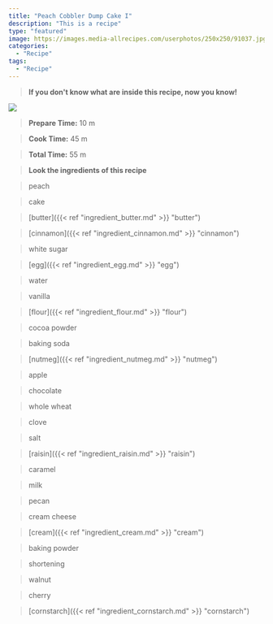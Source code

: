 ```yaml
---
title: "Peach Cobbler Dump Cake I"
description: "This is a recipe"
type: "featured"
image: https://images.media-allrecipes.com/userphotos/250x250/91037.jpg
categories: 
  - "Recipe"
tags: 
  - "Recipe"
---
```



>**If you don't know what are inside this recipe, now you know!**

![](../images/Recipes-Banner.jpg)
> **Prepare Time:** 10 m


> **Cook Time:** 45 m


> **Total Time:** 55 m

> **Look the ingredients of this recipe**

> peach

> cake

> [butter]({{< ref "ingredient_butter.md" >}} "butter")

> [cinnamon]({{< ref "ingredient_cinnamon.md" >}} "cinnamon")

> white sugar

> [egg]({{< ref "ingredient_egg.md" >}} "egg")

> water

> vanilla

> [flour]({{< ref "ingredient_flour.md" >}} "flour")

> cocoa powder

> baking soda

> [nutmeg]({{< ref "ingredient_nutmeg.md" >}} "nutmeg")

> apple

> chocolate

> whole wheat

> clove

> salt

> [raisin]({{< ref "ingredient_raisin.md" >}} "raisin")

> caramel

> milk

> pecan

> cream cheese

> [cream]({{< ref "ingredient_cream.md" >}} "cream")

> baking powder

> shortening

> walnut

> cherry

> [cornstarch]({{< ref "ingredient_cornstarch.md" >}} "cornstarch")

